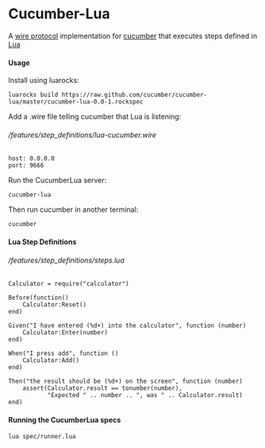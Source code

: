 # Cucumber-Lua

A [wire protocol](https://github.com/cucumber/cucumber/wiki/Wire-Protocol) implementation for [cucumber](http://cucumbers.info/) that executes steps defined in [Lua](http://www.lua.org/)

#### Usage

Install using luarocks:

	luarocks build https://raw.github.com/cucumber/cucumber-lua/master/cucumber-lua-0.0-1.rockspec

Add a .wire file telling cucumber that Lua is listening:

###### /features/step_definitions/lua-cucumber.wire

	host: 0.0.0.0
	port: 9666

Run the CucumberLua server:

	cucumber-lua

Then run cucumber in another terminal:

	cucumber

#### Lua Step Definitions

###### /features/step_definitions/steps.lua

	Calculator = require("calculator")
	
	Before(function()
		Calculator:Reset()
	end)
	
	Given("I have entered (%d+) into the calculator", function (number)
		Calculator:Enter(number)
	end)
	
	When("I press add", function ()
		Calculator:Add()
	end)
	
	Then("the result should be (%d+) on the screen", function (number)
		assert(Calculator.result == tonumber(number),
			   "Expected " .. number .. ", was " .. Calculator.result)
	end)

#### Running the CucumberLua specs

	lua spec/runner.lua
